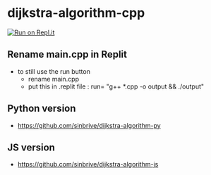 # dijkstra-algorithm-cpp

[![Run on Repl.it](https://repl.it/badge/github/sinbrive/dijkstra-algorithm-cpp)](https://repl.it/github/sinbrive/dijkstra-algorithm-cpp)

## Rename main.cpp in Replit
- to still use the run button 
  - rename main.cpp
  - put this in .replit file : run= "g++ *.cpp -o output && ./output"  

## Python version
- https://github.com/sinbrive/dijkstra-algorithm-py

## JS version 
- https://github.com/sinbrive/dijkstra-algorithm-js

